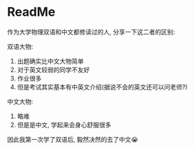 # ReadMe
作为大学物理双语和中文都修读过的人, 分享一下这二者的区别:

双语大物:
1. 出题确实比中文大物简单
2. 对于英文较弱的同学不友好
3. 作业很多
4. 但是考试其实基本有中英文介绍(据说不会的英文还可以问老师?)

中文大物:
1. 略难
2. 但是是中文, 学起来会身心舒服很多

因此我第一次学了双语后, 毅然决然的去了中文😭
